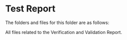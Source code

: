 # Test Report

The folders and files for this folder are as follows:

All files related to the Verification and Validation Report.
